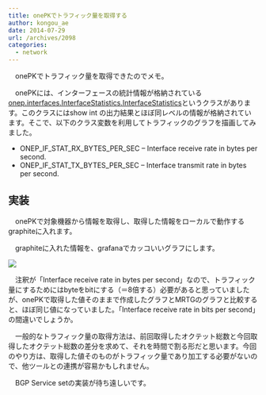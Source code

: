 ```yaml
---
title: onePKでトラフィック量を取得する
author: kongou_ae
date: 2014-07-29
url: /archives/2098
categories:
  - network
---
```

　onePKでトラフィック量を取得できたのでメモ。

　onePKには、インターフェースの統計情報が格納されている[onep.interfaces.InterfaceStatistics.InterfaceStatistics][1]というクラスがあります。このクラスにはshow int の出力結果とほぼ同レベルの情報が格納されています。そこで、以下のクラス変数を利用してトラフィックのグラフを描画してみました。

  * ONEP\_IF\_STAT\_RX\_BYTES\_PER\_SEC &#8211; Interface receive rate in bytes per second.
  * ONEP\_IF\_STAT\_TX\_BYTES\_PER\_SEC &#8211; Interface transmit rate in bytes per second.

## 実装

　onePKで対象機器から情報を取得し、取得した情報をローカルで動作するgraphiteに入れます。

<script src="https://gist.github.com/kongou-ae/4b2bbcd3709c752ef6cc.js"></script>

　graphiteに入れた情報を、grafanaでカッコいいグラフにします。

![](http://aimless.jp/blog/wp-content/uploads/2014/07/20140729_grafana_graph.png)

　注釈が「Interface receive rate in bytes per second」なので、トラフィック量にするためにはbyteをbitにする（＝8倍する）必要があると思っていましたが、onePKで取得した値そのままで作成したグラフとMRTGのグラフと比較すると、ほぼ同じ値になっていました。「Interface receive rate in bits per second」の間違いでしょうか。

　一般的なトラフィック量の取得方法は、前回取得したオクテット総数と今回取得したオクテット総数の差分を求めて、それを時間で割る形だと思います。今回のやり方は、取得した値そのものがトラフィック量であり加工する必要がないので、他ツールとの連携が容易かもしれません。

　BGP Service setの実装が待ち遠しいです。

 [1]: https://developer.cisco.com/media/onepk_python_api/onep.interfaces.InterfaceStatistics.InterfaceStatistics-class.html
 [2]: http://aimless.jp/blog/wp-content/uploads/2014/07/20140729_grafana_graph.png
